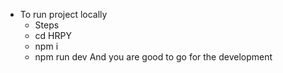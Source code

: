 - To run project locally
    - Steps
    - cd HRPY
    - npm i
    - npm run dev
And you are good to go for the development

